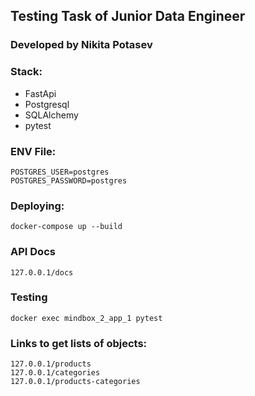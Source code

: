 ## Testing Task of Junior Data Engineer
### Developed by Nikita Potasev

### Stack:
- FastApi
- Postgresql
- SQLAlchemy
- pytest

### ENV File:
```
POSTGRES_USER=postgres
POSTGRES_PASSWORD=postgres
```

### Deploying:
```
docker-compose up --build
```

### API Docs
```
127.0.0.1/docs
```

### Testing
```
docker exec mindbox_2_app_1 pytest
```

### Links to get lists of objects:
```127.0.0.1/products```
<br>
```127.0.0.1/categories```
<br>
```127.0.0.1/products-categories```